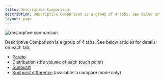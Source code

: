 ```yaml
---
title: Descriptive Comparison
description: Descriptive Comparison is a group of 4 tabs. See below articles for details on each tab.
layout: page
---
```


![descriptive comparison]({{site.url}}/{{site.baseurl}}/core_app/old/journey/web_application/dashboard/images/descriptive_comparison.png)

Descriptive Comparison is a group of 4 tabs. See below articles for details on each tab:

* [Pareto]({{site.url}}/{{site.baseurl}}/core_app/old/journey/web_application/dashboard/descriptive_comparison/pareto)
* Distribution (the volume of each touch point)
* [Sunburst]({{site.url}}/{{site.baseurl}}/core_app/old/journey/web_application/dashboard/descriptive_comparison/sunburst)
* [Sunburst difference]({{site.url}}/{{site.baseurl}}/core_app/old/journey/web_application/dashboard/descriptive_comparison/sunburst_diff) (available in compare mode only)
